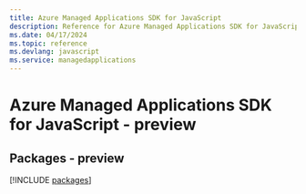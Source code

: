 ```yaml
---
title: Azure Managed Applications SDK for JavaScript
description: Reference for Azure Managed Applications SDK for JavaScript
ms.date: 04/17/2024
ms.topic: reference
ms.devlang: javascript
ms.service: managedapplications
---
```

# Azure Managed Applications SDK for JavaScript - preview
## Packages - preview
[!INCLUDE [packages](managed-applications-index.md)]